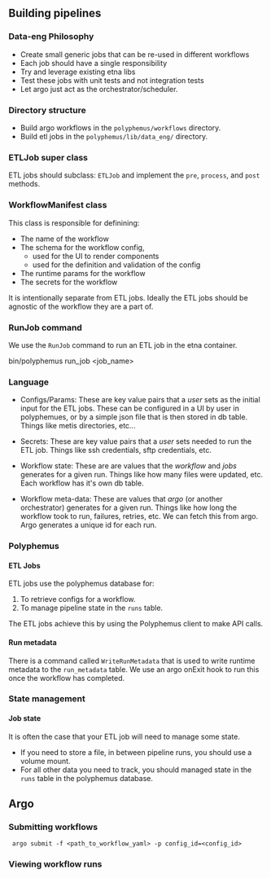 ## Building pipelines 

### Data-eng Philosophy

- Create small generic jobs that can be re-used in different workflows 
- Each job should have a single responsibility
- Try and leverage existing etna libs
- Test these jobs with unit tests and not integration tests
- Let argo just act as the orchestrator/scheduler. 

### Directory structure 

- Build argo workflows in the `polyphemus/workflows` directory.
- Build etl jobs in the `polyphemus/lib/data_eng/` directory.

### ETLJob super class

ETL jobs should subclass: `ETLJob` and implement the `pre`, `process`, and `post` methods.

### WorkflowManifest class

This class is responsible for definining:

- The name of the workflow
- The schema for the workflow config,
    - used for the UI to render components 
    - used for the definition and validation of the config
- The runtime params for the workflow
- The secrets for the workflow

It is intentionally separate from ETL jobs. Ideally the ETL jobs should be agnostic of the workflow they are a part of.


### RunJob command

We use the `RunJob` command to run an ETL job in the etna container.

bin/polyphemus run_job <workflow> <job_name> <other args>

### Language 

- Configs/Params: These are key value pairs that a *user* sets as the initial input for the ETL jobs. These can be configured in a UI by user in polyphemues, or by a simple json file that is then stored in db table. Things like metis directories, etc...

- Secrets: These are key value pairs that a *user* sets needed to run the ETL job. Things like ssh credentials, sftp credentials, etc.

- Workflow state: These are are values that the *workflow* and *jobs* generates for a given run. Things like how many files were updated, etc. Each workflow has it's own db table.

- Workflow meta-data: These are values that *argo* (or another orchestrator) generates for a given run. Things like how long the workflow took to run, failures, retries, etc. We can fetch this from argo. Argo generates a unique id for each run. 

### Polyphemus

#### ETL Jobs

ETL jobs use the polyphemus database for:

1. To retrieve configs for a workflow.
2. To manage pipeline state in the `runs` table.

The ETL jobs achieve this by using the Polyphemus client to make API calls.

#### Run metadata

There is a command called `WriteRunMetadata` that is used to write runtime metadata to the `run_metadata` table.
We use an argo onExit hook to run this once the workflow has completed.

### State management

#### Job state

It is often the case that your ETL job will need to manage some state. 
- If you need to store a file, in between pipeline runs, you should use a volume mount.
- For all other data you need to track, you should managed state in the `runs` table in the polyphemus database.

## Argo

### Submitting workflows

``` argo submit -f <path_to_workflow_yaml> -p config_id=<config_id>```

### Viewing workflow runs
